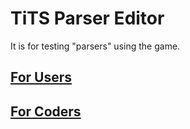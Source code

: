 # TiTS Parser Editor
It is for testing "parsers" using the game.

## [For Users](Documentation/ForUsers.md)

## [For Coders](Documentation/ForCoders.md)
